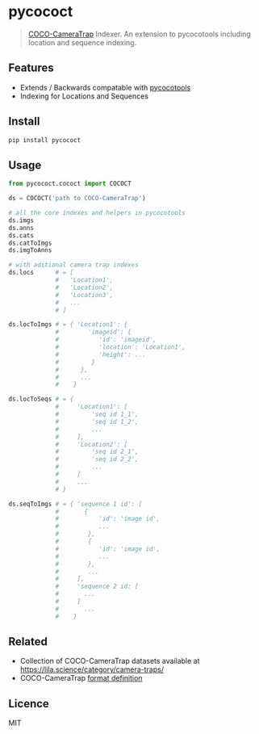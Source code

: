 # pycococt

> [COCO-CameraTrap](https://github.com/microsoft/CameraTraps/blob/9384e69564a0c425b9ecdef3b050ab75a14e4413/data_management/README.md) Indexer. An extension to pycocotools including location and sequence indexing.

## Features

- Extends / Backwards compatable with [pycocotools](https://github.com/cocodataset/cocoapi/tree/master/PythonAPI/pycocotools)
- Indexing for Locations and Sequences

## Install

```sh
pip install pycococt
```

## Usage

```python
from pycococt.cococt import COCOCT

ds = COCOCT('path to COCO-CameraTrap')

# all the core indexes and helpers in pycocotools
ds.imgs
ds.anns
ds.cats
ds.catToImgs
ds.imgToAnns

# with aditional camera trap indexes
ds.locs      # = [
             #   'Location1',
             #   'Location2',
             #   'Location3',
             #   ...
             # ]

ds.locToImgs # = { 'Location1': {
             #        'imageid': {
             #           'id': 'imageid',
             #           'location': 'Location1',
             #           'height': ...
             #         }
             #      },
             #      ...
             #    }

ds.locToSeqs # = {
             #     'Location1': [
             #         'seq id 1_1',
             #         'seq id 1_2',
             #         ...
             #     ],
             #     'Location2': [
             #         'seq id 2_1',
             #         'seq id 2_2',
             #         ...
             #     ]
             #     ...
             # }

ds.seqToImgs # = { 'sequence 1 id': [
             #       {
             #           'id': 'image id',
             #           ...
             #        },
             #        {
             #           'id': 'image id',
             #           ...
             #        },
             #        ...
             #     ],
             #     'sequence 2 id: [
             #       ...
             #     ]
             #       ...
             #    }
```

## Related

* Collection of COCO-CameraTrap datasets available at https://lila.science/category/camera-traps/
* COCO-CameraTrap [format definition](https://github.com/Microsoft/CameraTraps/blob/master/data_management/README.md#coco-cameratraps-format)

## Licence

MIT
